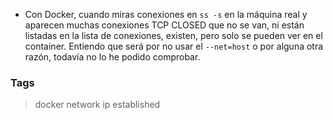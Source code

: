 * Con Docker, cuando miras conexiones en `ss -s` en la máquina real
  y aparecen muchas conexiones TCP CLOSED que no se van, ni están
  listadas en la lista de conexiones, existen, pero solo se pueden
  ver en el container. Entiendo que será por no usar el `--net=host`
  o por alguna otra razón, todavía no lo he podido comprobar.

### Tags
> docker network ip established
